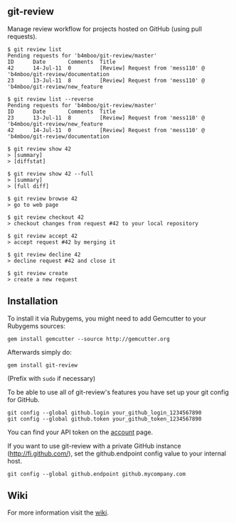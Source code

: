 git-review
----------

Manage review workflow for projects hosted on GitHub (using pull requests).

    $ git review list
    Pending requests for 'b4mboo/git-review/master'
    ID      Date       Comments  Title
    42      14-Jul-11  0         [Review] Request from 'mess110' @ 'b4mboo/git-review/documentation
    23      13-Jul-11  8         [Review] Request from 'mess110' @ 'b4mboo/git-review/new_feature

    $ git review list --reverse
    Pending requests for 'b4mboo/git-review/master'
    ID      Date       Comments  Title
    23      13-Jul-11  8         [Review] Request from 'mess110' @ 'b4mboo/git-review/new_feature
    42      14-Jul-11  0         [Review] Request from 'mess110' @ 'b4mboo/git-review/documentation

    $ git review show 42
    > [summary]
    > [diffstat]

    $ git review show 42 --full
    > [summary]
    > [full diff]

    $ git review browse 42
    > go to web page

    $ git review checkout 42
    > checkout changes from request #42 to your local repository

    $ git review accept 42
    > accept request #42 by merging it

    $ git review decline 42
    > decline request #42 and close it

    $ git review create
    > create a new request


Installation
------------

To install it via Rubygems, you might need to add Gemcutter to your Rubygems sources:

    gem install gemcutter --source http://gemcutter.org

Afterwards simply do:

    gem install git-review

(Prefix with `sudo` if necessary)

To be able to use all of git-review's features you have set up your git config for GitHub.

    git config --global github.login your_github_login_1234567890
    git config --global github.token your_github_token_1234567890

You can find your API token on the [account](https://github.com/account) page.

If you want to use git-review with a private GitHub instance (http://fi.github.com/), set the github.endpoint config value to your internal host.

    git config --global github.endpoint github.mycompany.com


Wiki
----

For more information visit the [wiki](https://github.com/b4mboo/git-review/wiki).
